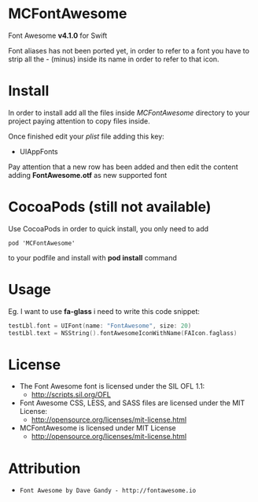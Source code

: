 MCFontAwesome
=============

Font Awesome **v4.1.0** for Swift

Font aliases has not been ported yet, in order to refer to a font you have to strip all the - (minus) inside its name in order to refer to that icon.


Install
=========

In order to install add all the files inside _MCFontAwesome_ directory to your project paying attention to copy files inside.

Once finished edit your _plist_ file adding this key:

- UIAppFonts

Pay attention that a new row has been added and then edit the content adding **FontAwesome.otf** as new supported font


CocoaPods (still not available)
============

Use CocoaPods in order to quick install, you only need to add

```
pod 'MCFontAwesome'
```

to your podfile and install with **pod install** command




Usage
============

Eg. I want to use **fa-glass** i need to write this code snippet:

```swift
testLbl.font = UIFont(name: "FontAwesome", size: 20)
testLbl.text = NSString().fontAwesomeIconWithName(FAIcon.faglass)
```


License
============

- The Font Awesome font is licensed under the SIL OFL 1.1:
  - http://scripts.sil.org/OFL
- Font Awesome CSS, LESS, and SASS files are licensed under the MIT License:
  - http://opensource.org/licenses/mit-license.html
- MCFontAwesome is licensed under MIT License
  - http://opensource.org/licenses/mit-license.html
  
Attribution
=============
- `Font Awesome by Dave Gandy - http://fontawesome.io`
